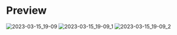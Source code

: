# Preview

![2023-03-15_19-09](https://user-images.githubusercontent.com/74682814/225356290-c82cbe45-b4f3-41c4-aecf-a7f26fa6a7b6.png) ![2023-03-15_19-09_1](https://user-images.githubusercontent.com/74682814/225356311-7a69f78e-0cb3-4674-a4ae-2a00ea9eb76b.png) ![2023-03-15_19-09_2](https://user-images.githubusercontent.com/74682814/225356327-1e845743-91be-4a2c-8673-27d24ad69fba.png)
